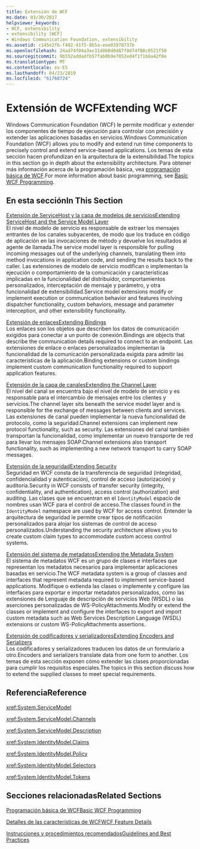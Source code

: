 ```yaml
---
title: Extensión de WCF
ms.date: 03/30/2017
helpviewer_keywords:
- WCF, extensibility
- extensibility [WCF]
- Windows Communication Foundation, extensibility
ms.assetid: c145e2f6-f402-41f5-8b5a-eee03978737b
ms.openlocfilehash: 24ad74f04a3ac31d0b0d0d87f0d74f88c0521f50
ms.sourcegitcommit: 9b552addadfb57fab0b9e7852ed4f1f1b8a42f8e
ms.translationtype: MT
ms.contentlocale: es-ES
ms.lasthandoff: 04/23/2019
ms.locfileid: "61768724"
---
```

# <a name="extending-wcf"></a><span data-ttu-id="a72fe-102">Extensión de WCF</span><span class="sxs-lookup"><span data-stu-id="a72fe-102">Extending WCF</span></span>
<span data-ttu-id="a72fe-103">Windows Communication Foundation (WCF) le permite modificar y extender los componentes de tiempo de ejecución para controlar con precisión y extender las aplicaciones basadas en servicios.</span><span class="sxs-lookup"><span data-stu-id="a72fe-103">Windows Communication Foundation (WCF) allows you to modify and extend run time components to precisely control and extend service-based applications.</span></span> <span data-ttu-id="a72fe-104">Los temas de esta sección hacen profundizan en la arquitectura de la extensibilidad.</span><span class="sxs-lookup"><span data-stu-id="a72fe-104">The topics in this section go in depth about the extensibility architecture.</span></span> <span data-ttu-id="a72fe-105">Para obtener más información acerca de la programación básica, vea [programación básica de WCF](../../../../docs/framework/wcf/basic-wcf-programming.md).</span><span class="sxs-lookup"><span data-stu-id="a72fe-105">For more information about basic programming, see [Basic WCF Programming](../../../../docs/framework/wcf/basic-wcf-programming.md).</span></span>  
  
## <a name="in-this-section"></a><span data-ttu-id="a72fe-106">En esta sección</span><span class="sxs-lookup"><span data-stu-id="a72fe-106">In This Section</span></span>  
 [<span data-ttu-id="a72fe-107">Extensión de ServiceHost y la capa de modelos de servicios</span><span class="sxs-lookup"><span data-stu-id="a72fe-107">Extending ServiceHost and the Service Model Layer</span></span>](../../../../docs/framework/wcf/extending/extending-servicehost-and-the-service-model-layer.md)  
 <span data-ttu-id="a72fe-108">El nivel de modelo de servicio es responsable de extraer los mensajes entrantes de los canales subyacentes, de modo que los traduce en código de aplicación en las invocaciones de método y devuelve los resultados al agente de llamada.</span><span class="sxs-lookup"><span data-stu-id="a72fe-108">The service model layer is responsible for pulling incoming messages out of the underlying channels, translating them into method invocations in application code, and sending the results back to the caller.</span></span>  <span data-ttu-id="a72fe-109">Las extensiones de modelo de servicio modifican o implementan la ejecución o comportamiento de la comunicación y características implicadas en la funcionalidad del distribuidor, comportamientos personalizados, interceptación de mensaje y parámetro, y otra funcionalidad de extensibilidad.</span><span class="sxs-lookup"><span data-stu-id="a72fe-109">Service model extensions modify or implement execution or communication behavior and features involving dispatcher functionality, custom behaviors, message and parameter interception, and other extensibility functionality.</span></span>  
  
 [<span data-ttu-id="a72fe-110">Extensión de enlaces</span><span class="sxs-lookup"><span data-stu-id="a72fe-110">Extending Bindings</span></span>](../../../../docs/framework/wcf/extending/extending-bindings.md)  
 <span data-ttu-id="a72fe-111">Los enlaces son los objetos que describen los datos de comunicación exigidos para conectar a un punto de conexión.</span><span class="sxs-lookup"><span data-stu-id="a72fe-111">Bindings are objects that describe the communication details required to connect to an endpoint.</span></span> <span data-ttu-id="a72fe-112">Las extensiones de enlace o enlaces personalizados implementan la funcionalidad de la comunicación personalizada exigida para admitir las características de la aplicación.</span><span class="sxs-lookup"><span data-stu-id="a72fe-112">Binding extensions or custom bindings implement custom communication functionality required to support application features.</span></span>  
  
 [<span data-ttu-id="a72fe-113">Extensión de la capa de canales</span><span class="sxs-lookup"><span data-stu-id="a72fe-113">Extending the Channel Layer</span></span>](../../../../docs/framework/wcf/extending/extending-the-channel-layer.md)  
 <span data-ttu-id="a72fe-114">El nivel del canal se encuentra bajo el nivel de modelo de servicio y es responsable para el intercambio de mensajes entre los clientes y servicios.</span><span class="sxs-lookup"><span data-stu-id="a72fe-114">The channel layer sits beneath the service model layer and is responsible for the exchange of messages between clients and services.</span></span> <span data-ttu-id="a72fe-115">Las extensiones de canal pueden implementar la nueva funcionalidad de protocolo, como la seguridad.</span><span class="sxs-lookup"><span data-stu-id="a72fe-115">Channel extensions can implement new protocol functionality, such as security.</span></span> <span data-ttu-id="a72fe-116">Las extensiones del canal también transportan la funcionalidad, como implementar un nuevo transporte de red para llevar los mensajes SOAP.</span><span class="sxs-lookup"><span data-stu-id="a72fe-116">Channel extensions also transport functionality, such as implementing a new network transport to carry SOAP messages.</span></span>  
  
 [<span data-ttu-id="a72fe-117">Extensión de la seguridad</span><span class="sxs-lookup"><span data-stu-id="a72fe-117">Extending Security</span></span>](../../../../docs/framework/wcf/extending/extending-security.md)  
 <span data-ttu-id="a72fe-118">Seguridad en WCF consta de la transferencia de seguridad (integridad, confidencialidad y autenticación), control de acceso (autorización) y auditoría.</span><span class="sxs-lookup"><span data-stu-id="a72fe-118">Security in WCF consists of transfer security (integrity, confidentiality, and authentication), access control (authorization) and auditing.</span></span> <span data-ttu-id="a72fe-119">Las clases que se encuentran en el `IdentityModel` espacio de nombres usan WCF para el control de acceso.</span><span class="sxs-lookup"><span data-stu-id="a72fe-119">The classes found in the `IdentityModel` namespace are used by WCF for access control.</span></span> <span data-ttu-id="a72fe-120">Entender la arquitectura de seguridad le permite crear tipos de notificación personalizados para alojar los sistemas de control de acceso personalizados.</span><span class="sxs-lookup"><span data-stu-id="a72fe-120">Understanding the security architecture allows you to create custom claim types to accommodate custom access control systems.</span></span>  
  
 [<span data-ttu-id="a72fe-121">Extensión del sistema de metadatos</span><span class="sxs-lookup"><span data-stu-id="a72fe-121">Extending the Metadata System</span></span>](../../../../docs/framework/wcf/extending/extending-the-metadata-system.md)  
 <span data-ttu-id="a72fe-122">El sistema de metadatos WCF es un grupo de clases e interfaces que representan los metadatos necesarios para implementar aplicaciones basadas en servicio.</span><span class="sxs-lookup"><span data-stu-id="a72fe-122">The WCF metadata system is a group of classes and interfaces that represent metadata required to implement service-based applications.</span></span> <span data-ttu-id="a72fe-123">Modifique o extienda las clases o implemente y configure las interfaces para exportar e importar metadatos personalizados, como las extensiones de Lenguaje de descripción de servicios Web (WSDL) o las aserciones personalizadas de WS-PolicyAttachments.</span><span class="sxs-lookup"><span data-stu-id="a72fe-123">Modify or extend the classes or implement and configure the interfaces to export and import custom metadata such as Web Services Description Language (WSDL) extensions or custom WS-PolicyAttachments assertions.</span></span>  
  
 [<span data-ttu-id="a72fe-124">Extensión de codificadores y serializadores</span><span class="sxs-lookup"><span data-stu-id="a72fe-124">Extending Encoders and Serializers</span></span>](../../../../docs/framework/wcf/extending/extending-encoders-and-serializers.md)  
 <span data-ttu-id="a72fe-125">Los codificadores y serializadores traducen los datos de un formulario a otro.</span><span class="sxs-lookup"><span data-stu-id="a72fe-125">Encoders and serializers translate data from one form to another.</span></span> <span data-ttu-id="a72fe-126">Los temas de esta sección exponen cómo extender las clases proporcionadas para cumplir los requisitos especiales.</span><span class="sxs-lookup"><span data-stu-id="a72fe-126">The topics in this section discuss how to extend the supplied classes to meet special requirements.</span></span>  
  
## <a name="reference"></a><span data-ttu-id="a72fe-127">Referencia</span><span class="sxs-lookup"><span data-stu-id="a72fe-127">Reference</span></span>  
 <xref:System.ServiceModel>  
  
 <xref:System.ServiceModel.Channels>  
  
 <xref:System.ServiceModel.Description>  
  
 <xref:System.IdentityModel.Claims>  
  
 <xref:System.IdentityModel.Policy>  
  
 <xref:System.IdentityModel.Selectors>  
  
 <xref:System.IdentityModel.Tokens>  
  
## <a name="related-sections"></a><span data-ttu-id="a72fe-128">Secciones relacionadas</span><span class="sxs-lookup"><span data-stu-id="a72fe-128">Related Sections</span></span>  
 [<span data-ttu-id="a72fe-129">Programación básica de WCF</span><span class="sxs-lookup"><span data-stu-id="a72fe-129">Basic WCF Programming</span></span>](../../../../docs/framework/wcf/basic-wcf-programming.md)  
  
 [<span data-ttu-id="a72fe-130">Detalles de las características de WCF</span><span class="sxs-lookup"><span data-stu-id="a72fe-130">WCF Feature Details</span></span>](../../../../docs/framework/wcf/feature-details/index.md)  
  
 [<span data-ttu-id="a72fe-131">Instrucciones y procedimientos recomendados</span><span class="sxs-lookup"><span data-stu-id="a72fe-131">Guidelines and Best Practices</span></span>](../../../../docs/framework/wcf/guidelines-and-best-practices.md)
